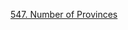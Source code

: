 [547. Number of Provinces](https://leetcode.com/problems/number-of-provinces/description/?envType=study-plan-v2&envId=leetcode-75)